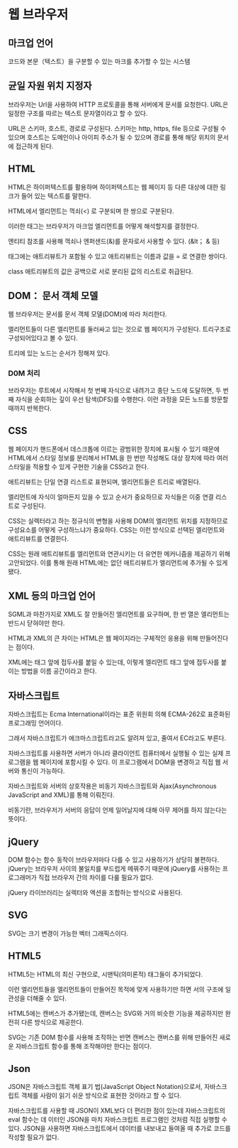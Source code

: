 # 웹 브라우저

## 마크업 언어

코드와 본문（텍스트）을 구분할 수 있는 마크를 추가할 수 있는 시스템

## 균일 자원 위치 지정자

브라우저는 Url을 사용하여 HTTP 프로토콜을 통해 서버에게 문서를 요청한다. URL은 일정한 구조를 따르는 텍스트 문자열이라고 할 수 있다.

URL은 스키마, 호스트, 경로로 구성된다. 스키마는 http, https, file 등으로 구성될 수 있으며 호스트는 도메인이나 아이피 주소가 될 수 있으며 경로를 통해 해당 위치의 문서에 접근하게 된다.

## HTML

HTML은 하이퍼텍스트를 활용하며 하이퍼텍스트는 웹 페이지 등 다른 대상에 대한 링크가 들어 있는 텍스트를 말한다.

HTML에서 엘리먼트는 꺽쇠(<) 로 구분되며 한 쌍으로 구분된다.

이러한 태그는 브라우저가 마크업 엘리먼트를 어떻게 해석할지를 결정한다.

엔티티 참조를 사용해 꺽쇠나 엔퍼샌드(&)를 문자로서 사용할 수 있다. (&lt； &amp;  등)

태그에는 애트리뷰트가 포함될 수 있고 애트리뷰트는 이름과 값을 = 로 연결한 쌍이다.

class 애트리뷰트의 값은 공백으로 서로 분리된 값의 리스트로 취급된다.

## DOM： 문서 객체 모델

웹 브라우저는 문서를 문서 객체 모델(DOM)에 따라 처리한다.

엘리먼트들이 다른 엘리먼트를 둘러싸고 있는 것으로 웹 페이지가 구성된다. 트리구조로 구성되어있다고 볼 수 있다.

트리에 있는 노드는 순서가 정해져 있다. 

### D0M 처리

브라우저는 루트에서 시작해서 첫 번째 자식으로 내려가고 종단 노드에 도달하면, 두 번째 자식을 순회하는 깊이 우선 탐색(DFS)를 수행한다. 이런 과정을 모든 노드를 방문할 때까지 반복한다.

## CSS

웹 페이지가 핸드폰에서 데스크톱에 이르는 광범위한 장치에 표시될 수 있기 때문에 HTML에서 스타일 정보를 분리해서 HTML을 한 번만 작성해도 대상 장치에 따라 여러 스타일을 적용할 수 있게 구현한 기술을 CSS라고 한다.

애트리뷰트는 단일 연결 리스트로 표현되며, 엘리먼트들은 트리로 배열된다.

엘리먼트에 자식이 얼마든지 있을 수 있고 순서가 중요하므로 자식들은 이중 연결 리스트로 구성된다.

CSS는 실렉터라고 하는 정규식의 변형을 사용해 DOM의 엘리먼트 위치를 지정하므로 구성요소를 어떻게 구성하느냐가 중요하다. CSS는 이런 방식으로 선택된 엘리먼트와 애트리뷰트를 연결한다.

CSS는 원래 애트리뷰트를 엘리먼트와 연관시키는 더 유연한 메커니즘을 제공하기 위해 고안되었다. 이를 통해 원래 HTML에는 없던 애트리뷰트가 엘리먼트에 추가될 수 있게 됐다.

## XML 등의 마크업 언어

SGML과 마찬가지로 XML도 잘 만들어진 엘리먼트를 요구하며, 한 번 열은 엘리먼트는 반드시 닫혀야만 한다.

HTML과 XML의 큰 차이는 HTML은 웹 페이지라는 구체적인 응용을 위해 만들어진다는 점이다.

XML에는 태그 앞에 접두사를 붙일 수 있는데, 이렇게 엘리먼트 태그 앞에 접두사를 붙이는 방법을 이름 공간이라고 한다.

## 자바스크립트

자바스크립트는 Ecma International이라는 표준 위원회 의해 ECMA-262로 표준화된 프로그래밍 언어이다.

그래서 자바스크립트가 에크마스크립트라고도 알려져 있고, 줄여서 EC라고도 부른다.

자바스크립트를 사용하면 서버가 아니라 클라이언트 컴퓨터에서 실행될 수 있는 실제 프로그램을 웹 페이지에 포함시킬 수 있다. 이 프로그램에서 DOM을 변경하고 직접 웹 서버와 통신이 가능하다.

자바스크립트와 서버의 상호작용은 비동기 자바스크립트와 Ajax(Asynchronous JavaScript and XML)를 통해 이뤄진다.

비동기란, 브라우저가 서버의 응답이 언제 일어날지에 대해 아무 제어를 하지 않는다는 뜻이다.

## jQuery

DOM 함수는 함수 동작이 브라우저마다 다를 수 있고 사용하기가 상당히 불편하다. jQuery는 브라우저 사이의 불일치를 부드럽게 메꿔주기 때문에 jQuery를 사용하는 프로그래머가 직접 브라우저 간의 차이를 다룰 필요가 없다.

jQuery 라이브러리는 실렉터와 액션을 조합하는 방식으로 사용된다.

## SVG

SVG는 크기 변경이 가능한 벡터 그래픽스이다.

## HTML5

HTML5는 HTML의 최신 구현으로, 시맨틱(의미론적) 태그들이 추가되었다.

이런 엘리먼트들을 엘리먼트들이 만들어진 목적에 맞게 사용하기만 하면 서의 구조에 일관성을 더해줄 수 있다.

HTML5에는 캔버스가 추가됐는데, 캔버스는 SVG와 거의 비슷한 기능을 제공하지만 완전히 다른 방식으로 제공한다.

SVG는 기존 D0M 함수를 사용해 조작하는 반면 캔버스는 캔버스를 위해 만들어진 새로운 자바스크립트 함수를 통해 조작해야만 한다는 점이다.

## Json

JSON은 자바스크립트 객체 표기 법(JavaScript Object Notation)으로서, 자바스크립트 객체를 사람이 읽기 쉬운 방식으로 표현한 것이라고 할 수 있다.

자바스크립트를 사용할 때 JSON이 XML보다 더 편리한 점이 있는데 자바스크립트의 eval 함수는 데 이터인 JSON을 마치 자바스크립트 프로그램인 것처럼 직접 실행할 수 있다. JSON을 사용하면 자바스크립트에서 데이터를 내보내고 들여올 때 추가로 코드를 작성할 필요가 없다.

